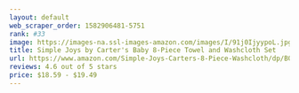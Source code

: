 ```yaml
---
layout: default 
﻿web_scraper_order: 1582906481-5751
rank: #33
image: https://images-na.ssl-images-amazon.com/images/I/91j0IjyypoL.jpg
title: Simple Joys by Carter's Baby 8-Piece Towel and Washcloth Set
url: https://www.amazon.com/Simple-Joys-Carters-8-Piece-Washcloth/dp/B07Y2HBC43/ref=zg_mw_fashion_33?_encoding=UTF8&psc=1&refRID=66WPJ0NPG4B2ZT1JZ4BC
reviews: 4.6 out of 5 stars
price: $18.59 - $19.49
---
```

